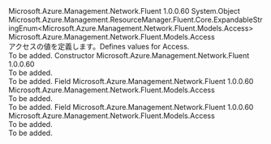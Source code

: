 <Type Name="Access" FullName="Microsoft.Azure.Management.Network.Fluent.Models.Access">
  <TypeSignature Language="C#" Value="public class Access : Microsoft.Azure.Management.ResourceManager.Fluent.Core.ExpandableStringEnum&lt;Microsoft.Azure.Management.Network.Fluent.Models.Access&gt;" />
  <TypeSignature Language="ILAsm" Value=".class public auto ansi beforefieldinit Access extends Microsoft.Azure.Management.ResourceManager.Fluent.Core.ExpandableStringEnum`1&lt;class Microsoft.Azure.Management.Network.Fluent.Models.Access&gt;" />
  <TypeSignature Language="DocId" Value="T:Microsoft.Azure.Management.Network.Fluent.Models.Access" />
  <TypeSignature Language="VB.NET" Value="Public Class Access&#xA;Inherits ExpandableStringEnum(Of Access)" />
  <TypeSignature Language="F#" Value="type Access = class&#xA;    inherit ExpandableStringEnum&lt;Access&gt;" />
  <AssemblyInfo>
    <AssemblyName>Microsoft.Azure.Management.Network.Fluent</AssemblyName>
    <AssemblyVersion>1.0.0.60</AssemblyVersion>
  </AssemblyInfo>
  <Base>
    <BaseTypeName>System.Object</BaseTypeName>
    <BaseTypeName FrameworkAlternate="azure-dotnet">Microsoft.Azure.Management.ResourceManager.Fluent.Core.ExpandableStringEnum&lt;Microsoft.Azure.Management.Network.Fluent.Models.Access&gt;</BaseTypeName>
    <BaseTypeArguments>
      <BaseTypeArgument TypeParamName="!0">Microsoft.Azure.Management.Network.Fluent.Models.Access</BaseTypeArgument>
    </BaseTypeArguments>
  </Base>
  <Interfaces />
  <Docs>
    <summary>
            <span data-ttu-id="bbdf9-101">アクセスの値を定義します。</span><span class="sxs-lookup"><span data-stu-id="bbdf9-101">Defines values for Access.</span></span>
            </summary>
    <remarks>To be added.</remarks>
  </Docs>
  <Members>
    <Member MemberName=".ctor">
      <MemberSignature Language="C#" Value="public Access ();" />
      <MemberSignature Language="ILAsm" Value=".method public hidebysig specialname rtspecialname instance void .ctor() cil managed" />
      <MemberSignature Language="DocId" Value="M:Microsoft.Azure.Management.Network.Fluent.Models.Access.#ctor" />
      <MemberSignature Language="VB.NET" Value="Public Sub New ()" />
      <MemberType>Constructor</MemberType>
      <AssemblyInfo>
        <AssemblyName>Microsoft.Azure.Management.Network.Fluent</AssemblyName>
        <AssemblyVersion>1.0.0.60</AssemblyVersion>
      </AssemblyInfo>
      <Parameters />
      <Docs>
        <summary>To be added.</summary>
        <remarks>To be added.</remarks>
      </Docs>
    </Member>
    <Member MemberName="Allow">
      <MemberSignature Language="C#" Value="public static readonly Microsoft.Azure.Management.Network.Fluent.Models.Access Allow;" />
      <MemberSignature Language="ILAsm" Value=".field public static initonly class Microsoft.Azure.Management.Network.Fluent.Models.Access Allow" />
      <MemberSignature Language="DocId" Value="F:Microsoft.Azure.Management.Network.Fluent.Models.Access.Allow" />
      <MemberSignature Language="VB.NET" Value="Public Shared ReadOnly Allow As Access " />
      <MemberSignature Language="F#" Value=" staticval mutable Allow : Microsoft.Azure.Management.Network.Fluent.Models.Access" Usage="Microsoft.Azure.Management.Network.Fluent.Models.Access.Allow" />
      <MemberType>Field</MemberType>
      <AssemblyInfo>
        <AssemblyName>Microsoft.Azure.Management.Network.Fluent</AssemblyName>
        <AssemblyVersion>1.0.0.60</AssemblyVersion>
      </AssemblyInfo>
      <ReturnValue>
        <ReturnType>Microsoft.Azure.Management.Network.Fluent.Models.Access</ReturnType>
      </ReturnValue>
      <Docs>
        <summary>To be added.</summary>
        <remarks>To be added.</remarks>
      </Docs>
    </Member>
    <Member MemberName="Deny">
      <MemberSignature Language="C#" Value="public static readonly Microsoft.Azure.Management.Network.Fluent.Models.Access Deny;" />
      <MemberSignature Language="ILAsm" Value=".field public static initonly class Microsoft.Azure.Management.Network.Fluent.Models.Access Deny" />
      <MemberSignature Language="DocId" Value="F:Microsoft.Azure.Management.Network.Fluent.Models.Access.Deny" />
      <MemberSignature Language="VB.NET" Value="Public Shared ReadOnly Deny As Access " />
      <MemberSignature Language="F#" Value=" staticval mutable Deny : Microsoft.Azure.Management.Network.Fluent.Models.Access" Usage="Microsoft.Azure.Management.Network.Fluent.Models.Access.Deny" />
      <MemberType>Field</MemberType>
      <AssemblyInfo>
        <AssemblyName>Microsoft.Azure.Management.Network.Fluent</AssemblyName>
        <AssemblyVersion>1.0.0.60</AssemblyVersion>
      </AssemblyInfo>
      <ReturnValue>
        <ReturnType>Microsoft.Azure.Management.Network.Fluent.Models.Access</ReturnType>
      </ReturnValue>
      <Docs>
        <summary>To be added.</summary>
        <remarks>To be added.</remarks>
      </Docs>
    </Member>
  </Members>
</Type>